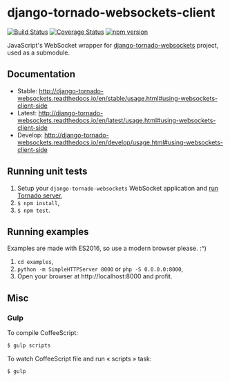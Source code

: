 # django-tornado-websockets-client

[![Build Status](https://travis-ci.org/Kocal/dtws-client.svg?branch=master)](https://travis-ci.org/Kocal/dtws-client)
[![Coverage Status](https://coveralls.io/repos/github/Kocal/dtws-client/badge.svg?branch=master)](https://coveralls.io/github/Kocal/dtws-client?branch=master)
[![npm version](https://badge.fury.io/js/django-tornado-websockets-client.svg)](https://badge.fury.io/js/django-tornado-websockets-client)

JavaScript's WebSocket wrapper for [django-tornado-websockets](https://github.com/Kocal/django-tornado-websockets) project, used as a submodule.

## Documentation

- Stable: http://django-tornado-websockets.readthedocs.io/en/stable/usage.html#using-websockets-client-side
- Latest: http://django-tornado-websockets.readthedocs.io/en/latest/usage.html#using-websockets-client-side
- Develop: http://django-tornado-websockets.readthedocs.io/en/develop/usage.html#using-websockets-client-side

## Running unit tests

1. Setup your `django-tornado-websockets` WebSocket application and [run Tornado server](http://django-tornado-websockets.readthedocs.io/en/stable/usage.html#run-tornado-server),
2. `$ npm install`,
3. `$ npm test`.

## Running examples

Examples are made with ES2016, so use a modern browser please. :^)

1. `cd examples`,
2. `python -m SimpleHTTPServer 8000` or `php -S 0.0.0.0:8000`,
3. Open your browser at http://localhost:8000 and profit.

## Misc

### Gulp

To compile CoffeeScript:
```bash
$ gulp scripts
```

To watch CoffeeScript file and run « scripts » task:
```bash
$ gulp
```
 
